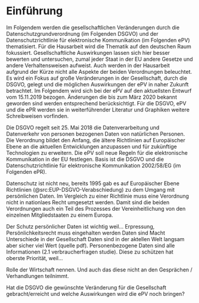 # Einführung

Im Folgendem werden die gesellschaftlichen Veränderungen durch die Datenschutzgrundverordnung (im Folgenden DSGVO) und der Datenschutzrichtlinie für elektronische Kommunikation (im Folgenden ePV) thematisiert. Für die Hausarbeit wird die Thematik auf den deutschen Raum fokussiert. Gesellschaftliche Auswirkungen lassen sich hier besser bewerten und untersuchen, zumal jeder Staat in der EU andere Gesetze und andere Verhaltensweisen aufweist. Auch werden in der Hausarbeit aufgrund der Kürze nicht alle Aspekte der beiden Verordnungen beleuchtet. Es wird ein Fokus auf große Veränderungen in der Gesellschaft, durch die DSGVO, gelegt und die möglichen Auswirkungen der ePV in naher Zukunft betrachtet. Im Folgendem wird sich bei der ePV auf den aktuellsten Entwurf vom 15.11.2019 bezogen. Änderungen die bis zum März 2020 bekannt geworden sind werden entsprechend berücksichtigt. Für die DSGVO, ePV und die ePR werden sie in weiterführender Literatur und Graphiken weitere Schreibweisen vorfinden.

Die DSGVO regelt seit 25. Mai 2018 die Datenverarbeitung und Datenverkehr von personen bezogenen Daten von natürlichen Personen. Die Verordnung bildet den Anfang, die ältere Richtlinien auf Europäischer Ebene an die aktuellen Entwicklungen anzupassen und für zukünftige Technologien zu erweitern. Die ePV soll neue Regeln für die elektronische Kommunikation in der EU festlegen. Basis ist die DSGVO und die Datenschutzrichtlinie für elektronische Kommunikation 2002/58/EG (im Folgenden ePR).

Datenschutz ist nicht neu, bereits 1995 gab es auf Europäischer Ebene Richtlinien (@src:EUP-DSGVO-Verabschiedung) zu dem Umgang mit persönlichen Daten. Im Vergleich zu einer Richtlinie muss eine Verordnung nicht in nationlaes Recht umgesetzt werden. Damit sind die beiden Verordnungen auch ein Teil des Prozesses der Vereinheitlichung von den einzelnen Mitgliedstaaten zu einem Europa. 

Der Schutz persönlicher Daten ist wichtig weil...
Erpressung,
Persönlichkeitsrecht muss eingehalten werden
Daten sind Macht
Unterschiede in der Gesellschaft
Daten sind in der aktellen Welt langsam aber sicher viel Wert (quelle pdf). Personenbezogene Daten sind alle Informationen (2.1 verbraucherfragen studie). Diese zu schützen hat oberste Priorität, weil...

Rolle der Wirtschaft nennen. Und auch das diese nicht an den Gesprächen / Verhandlungen teilnimmt.

Hat die DSGVO die gewünschte Veränderung für die Gesellschaft gebracht/erreicht und welche Auswirkungen wird die ePV noch bringen?
